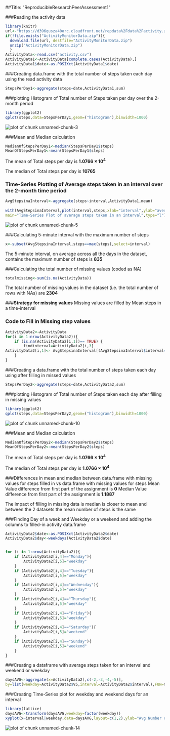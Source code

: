 
##Title: "ReproducibleResearchPeerAssessment1"


###Reading the activity data

```r
library(knitr)
url<-"https://d396qusza40orc.cloudfront.net/repdata%2Fdata%2Factivity.zip"
if(!file.exists("ActivityMonitorData.zip")){
  download.file(url, destfile="ActivityMonitorData.zip")  
  unzip("ActivityMonitorData.zip")
  }
ActivityData<-read.csv("activity.csv")
ActivityData1<-ActivityData[complete.cases(ActivityData),]
ActivityData1$date<-as.POSIXct(ActivityData1$date) 
```


###Creating data.frame with the total number of steps taken each day using the read activity data

```r
StepsPerDay1<-aggregate(steps~date,ActivityData1,sum)
```


###plotting Histogram of Total number of Steps taken per day over the 2-month period

```r
library(ggplot2)
qplot(steps,data=StepsPerDay1,geom=("histogram"),binwidth=1000)
```

![plot of chunk unnamed-chunk-3](figure/unnamed-chunk-3.png) 


###Mean and Median calculation

```r
MedianOfStepsPerDay1<-median(StepsPerDay1$steps)
MeanOfStepsPerDay1<-mean(StepsPerDay1$steps)
```
The mean of Total steps per day is **1.0766 &times; 10<sup>4</sup>**

The median of Total steps per day is **10765**



### Time-Series Plotting of Average steps taken in an interval over the 2-month time period

```r
AvgStepsinaInterval<-aggregate(steps~interval,ActivityData1,mean)
        
with(AvgStepsinaInterval,plot(interval,steps,xlab="interval",ylab="average steps",
main="Time-Series Plot of average steps taken in an interval",type="l"))
```

![plot of chunk unnamed-chunk-5](figure/unnamed-chunk-5.png) 


###Calculating 5-minute interval with the maximum number of steps

```r
x<-subset(AvgStepsinaInterval,steps==max(steps),select=interval)
```
The 5-minute interval, on average across all the days in the dataset, contains the maximum number of steps is **835**


###Calculating the total number of missing values (coded as NA)

```r
totalmissing<-sum(is.na(ActivityData))
```
The total number of missing values in the dataset 
(i.e. the total number of rows with NAs) are **2304**



###**Strategy for missing values** 
Missing values are filled by Mean steps in a time-interval

### Code to Fill in Missing step values

```r
ActivityData2<-ActivityData
for(i in 1:nrow(ActivityData2)){
    if (is.na(ActivityData2[i,1])== TRUE) {
        findinterval=ActivityData2[i,3]
ActivityData2[i,1]<- AvgStepsinaInterval[(AvgStepsinaInterval$interval==findinterval),2]
    } 
}
```


###Creating a data.frame with the total number of steps taken each day using after filling in missed values

```r
StepsPerDay2<-aggregate(steps~date,ActivityData2,sum)
```


###plotting Histogram of Total number of Steps taken each day after filling in missing values

```r
library(ggplot2)
qplot(steps,data=StepsPerDay2,geom=("histogram"),binwidth=1000)
```

![plot of chunk unnamed-chunk-10](figure/unnamed-chunk-10.png) 


###Mean and Median calculation

```r
MedianOfStepsPerDay2<-median(StepsPerDay2$steps)
MeanOfStepsPerDay2<-mean(StepsPerDay2$steps)
```
The mean of Total steps per day is **1.0766 &times; 10<sup>4</sup>**

The median of Total steps per day is **1.0766 &times; 10<sup>4</sup>**


###Differences in mean and median between data.frame with missing values for steps filled in vs data.frame with missing values for steps
Mean Value difference from first part of the assignment is 
**0**
Median Value difference from first part of the assignment is 
**1.1887**

The impact of filling in missing data is median is closer to mean
and between the 2 datasets the mean number of steps is the same


###Finding Day of a week and Weekday or a weekend and adding the columns to filled-in activity data.frame

```r
ActivityData2$date<-as.POSIXct(ActivityData2$date)
ActivityData2$day<-weekdays(ActivityData2$date)


for (i in 1:nrow(ActivityData2)){
    if (ActivityData2[i,4]=="Monday"){
        ActivityData2[i,5]="weekday"
    }
    if (ActivityData2[i,4]=="Tuesday"){
        ActivityData2[i,5]="weekday"
    }
    if (ActivityData2[i,4]=="Wednesday"){
        ActivityData2[i,5]="weekday"
    }
    if (ActivityData2[i,4]=="Thursday"){
        ActivityData2[i,5]="weekday"
    }
    if (ActivityData2[i,4]=="Friday"){
        ActivityData2[i,5]="weekday"
    }
    if (ActivityData2[i,4]=="Saturday"){
        ActivityData2[i,5]="weekend"
    }
    if (ActivityData2[i,4]=="Sunday"){
        ActivityData2[i,5]="weekend"
    }
}
```



###Creating a dataframe with average steps taken for an interval and weekend or weekday

```r
daysAVG<-aggregate(x=ActivityData2[,c(-2,-3,-4,-5)],
by=list(weekday=ActivityData2$V5,interval=ActivityData2$interval),FUN=mean, na.rm=T,simplify=T)
```


###Creating Time-Series plot for weekday and weekend days for an interval

```r
library(lattice)
daysAVG<-transform(daysAVG,weekday=factor(weekday))
xyplot(x~interval|weekday,data=daysAVG,layout=c(1,2),ylab="Avg Number of steps",type = "l")
```

![plot of chunk unnamed-chunk-14](figure/unnamed-chunk-14.png) 

